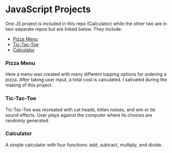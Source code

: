 # JavaScript Projects

One JS project is included in this repo (Calculator) while the other two are in two-separate repos but are linked below.
They include:
<ul>
  <li><a href="https://github.com/bpochon87/Pizza_Project" target="_blank">Pizza Menu</a></li>
  <li><a href="https://github.com/bpochon87/TicTacToe" target="_blank">Tic-Tac-Toe</a></li>
  <li><a href="https://github.com/bpochon87/JavaScript-projects/tree/main/Basic_JavaScript_Projects/Calculator" target="_blank">Calculator</a></li>
</ul>
  
<h3>Pizza Menu</h3>
Here a menu was created with many different topping options for ordering a pizza. After taking user input, a total cost is calculated. I salivated during the making of this project.
  
<h3>Tic-Tac-Toe</h3>
Tic-Tac-Toe was recreated with cat heads, kitten noises, and win or tie sound effects. User plays against the computer where its choices are randomly generated.

<h3>Calculator</h3>
A simple calculator with four functions: add, subtract, multiply, and divide.
